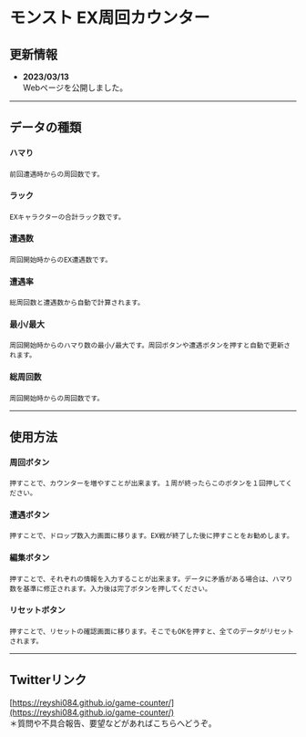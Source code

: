 # モンスト EX周回カウンター

## 更新情報
- **2023/03/13**  
    Webページを公開しました。
---
## データの種類
#### **ハマり**  
    前回遭遇時からの周回数です。
#### **ラック**  
    EXキャラクターの合計ラック数です。
#### **遭遇数**  
    周回開始時からのEX遭遇数です。
#### **遭遇率**  
    総周回数と遭遇数から自動で計算されます。
#### **最小/最大**  
    周回開始時からのハマり数の最小/最大です。周回ボタンや遭遇ボタンを押すと自動で更新されます。
#### **総周回数**  
    周回開始時からの周回数です。  
---
## 使用方法
#### **周回ボタン**  
    押すことで、カウンターを増やすことが出来ます。１周が終ったらこのボタンを１回押してください。
#### **遭遇ボタン**  
    押すことで、ドロップ数入力画面に移ります。EX戦が終了した後に押すことをお勧めします。
#### **編集ボタン**  
    押すことで、それぞれの情報を入力することが出来ます。データに矛盾がある場合は、ハマり数を基準に修正されます。入力後は完了ボタンを押してください。
#### **リセットボタン**  
    押すことで、リセットの確認画面に移ります。そこでもOKを押すと、全てのデータがリセットされます。
---
## Twitterリンク
[https://reyshi084.github.io/game-counter/](https://reyshi084.github.io/game-counter/)  
＊質問や不具合報告、要望などがあればこちらへどうぞ。